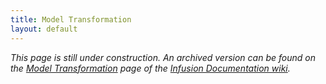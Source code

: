 ```yaml
---
title: Model Transformation
layout: default
---
```


_This page is still under construction. An archived version can be found on the [Model Transformation](http://wiki.fluidproject.org/display/docs/Model+Transformation) page of the [Infusion Documentation wiki](http://wiki.fluidproject.org/display/docs/Infusion+Documentation)._ 
